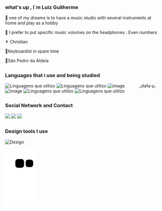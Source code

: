 ### what's up , I´m  Luiz Guilherme 

🤗 one of my dreams is to have a music studio with several instruments at home and play as a hobby

🎵 I prefer to put specific music volumes on the headphones : Even numbers

✝ Christian

🎹Keyboardist in spare time

📍São Pedro da Aldeia




##
  ### Languages that i use and being studied

<img align="right" alt="Rafa-pic" height="150" style="border-radius:50px;" src="https://cdn.discordapp.com/attachments/957369501333196840/1003054970138001478/Design_sem_nome_4.gif">


  ![Linguagens que utilizo](https://img.shields.io/badge/Ruby-CC342D?style=for-the-badge&logo=ruby&logoColor=white)
  ![Linguagens que utilizo](https://img.shields.io/badge/C%2B%2B-00599C?style=for-the-badge&logo=c%2B%2B&logoColor=white)
  ![image](https://img.shields.io/badge/HTML-239120?style=for-the-badge&logo=html5&logoColor=white)
  ![image](https://img.shields.io/badge/CSS-239120?&style=for-the-badge&logo=css3&logoColor=white)
  ![Linguagens que utilizo](https://img.shields.io/badge/JavaScript-F7DF1E?style=for-the-badge&logo=javascript&logoColor=black)
  ![Linguagens que utilizo](https://img.shields.io/badge/Python-3776AB?style=for-the-badge&logo=python&logoColor=white)
  
  
  
##
  ### Social Network and Contact
  <div>
     <a href="https://instagram.com/luiz_guilh3rme" target="_blank"><img src="https://img.shields.io/badge/-Instagram-%23E4405F?style=for-the-badge&logo=instagram&logoColor=white" target="_blank"></a>
    <a href = "mailto:luizguilhermecb99@gmail.com"><img src="https://img.shields.io/badge/-Gmail-%23333?style=for-the-badge&logo=gmail&logoColor=white" target="_blank"></a>
  <a href="https://www.linkedin.com/in/luiz-guilherme-a7805220a" target="_blank"><img src="https://img.shields.io/badge/-LinkedIn-%230077B5?style=for-the-badge&logo=linkedin&logoColor=white" target="_blank"></a>    
   
  </div>
  
##
  ### Design tools I use
        
   ![Design](https://aleen42.github.io/badges/src/photoshop.svg)
    
    
  
  
    
  ![Snake animation](https://github.com/LuizGuilhermecb99/LuizGuilhermecb99/blob/output/github-contribution-grid-snake.svg)
    
  
     
   
  


